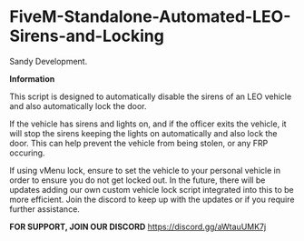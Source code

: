 # FiveM-Standalone-Automated-LEO-Sirens-and-Locking
Sandy Development.

**Information**

This script is designed to automatically disable the sirens of an LEO vehicle and also automatically lock the door. 

If the vehicle has sirens and lights on, and if the officer exits the vehicle, it will stop the sirens keeping the lights on automatically and also lock the door. This can help prevent the vehicle from being stolen, or any FRP occuring.

If using vMenu lock, ensure to set the vehicle to your personal vehicle in order to ensure you do not get locked out. In the future, there will be updates adding our own custom vehicle lock script integrated into this to be more efficient. Join the discord to keep up with the updates or if you require further assistance.  

**FOR SUPPORT, JOIN OUR DISCORD**
https://discord.gg/aWtauUMK7j
